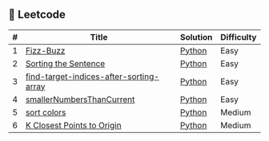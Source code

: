 ## 🎲 Leetcode

| # | Title | Solution | Difficulty |
|---| ----- | -------- | ---------- |
| 1 | [Fizz-Buzz](https://leetcode.com/problems/fizz-buzz/) | [Python](./Fizz_Buzz.py) | Easy |
| 2 | [Sorting the Sentence](https://leetcode.com/problems/sorting-the-sentence/) | [Python](./Sorting_the_Sentence.py) | Easy |
| 3 | [find-target-indices-after-sorting-array](https://leetcode.com/problems/find-target-indices-after-sorting-array/) | [Python](./find_target_indices_after_sorting_array.py) | Easy |
| 4 | [smallerNumbersThanCurrent](https://leetcode.com/problems/smaller-numbers-than-current/) | [Python](./smallerNumbersThanCurrent.py) | Easy |
| 5 | [sort colors](https://leetcode.com/problems/sort-colors/) | [Python](./sort_colors.py) | Medium |
| 6 | [K Closest Points to Origin](https://leetcode.com/problems/k-closest-points-to-origin/) | [Python](./k_closest_points_to_origin.py) | Medium |
